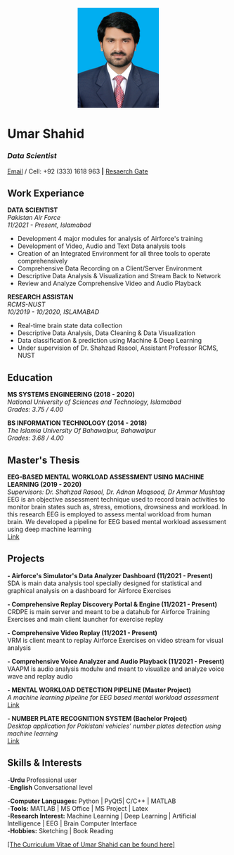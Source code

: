 
   <p align="center">
      <img src="https://github.com/umarshahid/umarshahid/blob/gh-pages/Profile_Photo.JPG" width="185">
<!--         <img src="your_relative_path_here_number_2_large_name" width="350" alt="accessibility text"> -->
    </p>


# Umar Shahid
### _Data Scientist_<br>
[Email](mailto:ushahid.msse18@rcms.nust.edu.pk) / Cell: +92 (333) 1618 963 **|** [Resaerch Gate](https://www.researchgate.net/profile/Umar-Shahid)


## Work Experiance

**DATA SCIENTIST**<br>
_Pakistan Air Force<br>
11/2021 - Present, Islamabad_<br>
- Development 4 major modules for analysis of Airforce's training<br>
- Development of Video, Audio and Text Data analysis tools<br>
- Creation of an Integrated Environment for all three tools to operate comprehensively <br>
- Comprehensive Data Recording on a Client/Server Environment<br>
- Descriptive Data Analysis & Visualization and Stream Back to Network<br>
- Review and Analyze Comprehensive Video and Audio Playback<br>

**RESEARCH ASSISTAN**<br>
_RCMS-NUST<br>
10/2019 - 10/2020, ISLAMABAD_<br>
- Real-time brain state data collection<br>
- Descriptive Data Analysis, Data Cleaning & Data Visualization<br>
- Data classification & prediction using Machine & Deep Learning<br>
- Under supervision of Dr. Shahzad Rasool, Assistant Professor RCMS, NUST<br>


## Education

**MS SYSTEMS ENGINEERING    (2018 - 2020)**<br>
_National University of Sciences and Technology, Islamabad_<br>
_Grades: 3.75 / 4.00_<br>

**BS INFORMATION TECHNOLOGY     (2014 - 2018)** <br>
_The Islamia University Of Bahawalpur, Bahawalpur_<br>
_Grades: 3.68 / 4.00_<br>


## Master's Thesis

**EEG-BASED MENTAL WORKLOAD ASSESSMENT USING MACHINE LEARNING     (2019 - 2020)** <br>
_Supervisors: Dr. Shahzad Rasool, Dr. Adnan Maqsood, Dr Ammar Mushtaq_<br>
EEG is an objective assessment technique used to record brain activities to monitor brain states
such as, stress, emotions, drowsiness and workload. In this research EEG is employed to assess
mental workload from human brain. We developed a pipeline for EEG based mental workload
assessment using deep machine learning <br>
[Link](https://www.researchgate.net/publication/344747532_EEG_Based_Mental_Workload_Assessment_using_Machine_Learning)


## Projects

**- Airforce's Simulator's Data Analyzer Dashboard (11/2021 - Present)**<br>
SDA is main data analysis tool specially designed for statistical and graphical analysis on a dashboard for Airforce Exercises<br>

**- Comprehensive Replay Discovery Portal & Engine (11/2021 - Present)**<br>
CRDPE is main server and meant to be a datahub for Airforce Training Exercises and main client launcher for exercise replay<br>

**- Comprehensive Video Replay (11/2021 - Present)**<br>
VRM is client meant to replay Airforce Exercises on video stream for visual analysis <br>

**- Comprehensive Voice Analyzer and Audio Playback (11/2021 - Present)**<br>
VAAPM is audio analysis modulw and meant to visualize and analyze voice wave and replay audio<br>

**- MENTAL WORKLOAD DETECTION PIPELINE (Master Project)**<br>
_A machine learning pipeline for EEG based mental workload assessment_<br>
[Link](https://umarshahid.github.io/EEG-workload/)

**- NUMBER PLATE RECOGNITION SYSTEM (Bachelor Project)** <br>
_Desktop application for Pakistani vehicles’ number plates detection using machine learning_<br>
[Link](https://umarshahid.github.io/NPRS/)


## Skills & Interests

-**Urdu** Professional user <br>
-**English** Conversational level <br>

-**Computer Languages:** Python | PyQt5| C/C++ | MATLAB <br>
-**Tools:** MATLAB | MS Office | MS Project | Latex <br>
-**Research Interest:** Machine Learning | Deep Learning | Artificial Intelligence | EEG | Brain Computer Interface <br>
-**Hobbies:** Sketching | Book Reading <br>

[[The Curriculum Vitae of Umar Shahid can be found here]](https://umarshahid.github.io/Profile)
